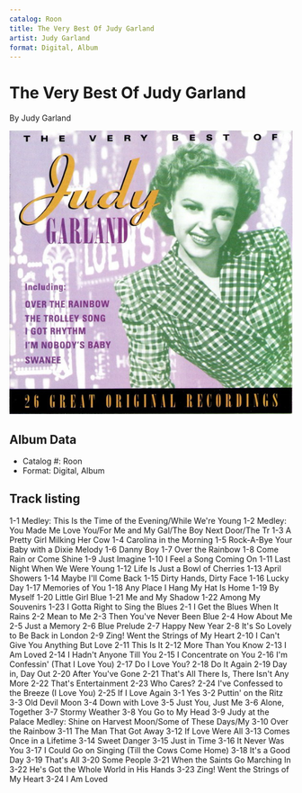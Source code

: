 ```yaml
---
catalog: Roon
title: The Very Best Of Judy Garland
artist: Judy Garland
format: Digital, Album
---
```


# The Very Best Of Judy Garland

By Judy Garland

![](../../assets/albumcovers/Judy_Garland-The_Very_Best_Of_Judy_Garland.png)

## Album Data

- Catalog #: Roon
- Format: Digital, Album


## Track listing


1-1 Medley: This Is the Time of the Evening/While We're Young
1-2 Medley: You Made Me Love You/For Me and My Gal/The Boy Next Door/The Tr
1-3 A Pretty Girl Milking Her Cow
1-4 Carolina in the Morning
1-5 Rock-A-Bye Your Baby with a Dixie Melody
1-6 Danny Boy
1-7 Over the Rainbow
1-8 Come Rain or Come Shine
1-9 Just Imagine
1-10 I Feel a Song Coming On
1-11 Last Night When We Were Young
1-12 Life Is Just a Bowl of Cherries
1-13 April Showers
1-14 Maybe I'll Come Back
1-15 Dirty Hands, Dirty Face
1-16 Lucky Day
1-17 Memories of You
1-18 Any Place I Hang My Hat Is Home
1-19 By Myself
1-20 Little Girl Blue
1-21 Me and My Shadow
1-22 Among My Souvenirs
1-23 I Gotta Right to Sing the Blues
2-1 I Get the Blues When It Rains
2-2 Mean to Me
2-3 Then You've Never Been Blue
2-4 How About Me
2-5 Just a Memory
2-6 Blue Prelude
2-7 Happy New Year
2-8 It's So Lovely to Be Back in London
2-9 Zing! Went the Strings of My Heart
2-10 I Can't Give You Anything But Love
2-11 This Is It
2-12 More Than You Know
2-13 I Am Loved
2-14 I Hadn't Anyone Till You
2-15 I Concentrate on You
2-16 I'm Confessin' (That I Love You)
2-17 Do I Love You?
2-18 Do It Again
2-19 Day in, Day Out
2-20 After You've Gone
2-21 That's All There Is, There Isn't Any More
2-22 That's Entertainment
2-23 Who Cares?
2-24 I've Confessed to the Breeze (I Love You)
2-25 If I Love Again
3-1 Yes
3-2 Puttin' on the Ritz
3-3 Old Devil Moon
3-4 Down with Love
3-5 Just You, Just Me
3-6 Alone, Together
3-7 Stormy Weather
3-8 You Go to My Head
3-9 Judy at the Palace Medley: Shine on Harvest Moon/Some of These Days/My
3-10 Over the Rainbow
3-11 The Man That Got Away
3-12 If Love Were All
3-13 Comes Once in a Lifetime
3-14 Sweet Danger
3-15 Just in Time
3-16 It Never Was You
3-17 I Could Go on Singing (Till the Cows Come Home)
3-18 It's a Good Day
3-19 That's All
3-20 Some People
3-21 When the Saints Go Marching In
3-22 He's Got the Whole World in His Hands
3-23 Zing! Went the Strings of My Heart
3-24 I Am Loved

